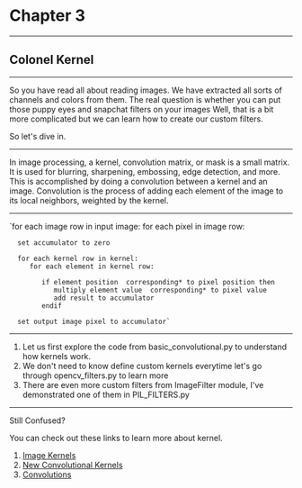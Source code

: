 # Chapter 3
- - - -
## Colonel Kernel
- - - -
So you have read all about reading images. We have extracted all sorts of channels and colors from them.
The real question is whether you can put those puppy eyes and snapchat filters on your images
Well, that is a bit more complicated but we can learn how to create our custom filters.

So let's dive in.
- - - -
In image processing, a kernel, convolution matrix, or mask is a small matrix. It is used for blurring, sharpening, embossing, edge detection, and more. This is accomplished by doing a convolution between a kernel and an image.
Convolution is the process of adding each element of the image to its local neighbors, weighted by the kernel.

- - - -
`for each image row in input image:
   for each pixel in image row:

      set accumulator to zero

      for each kernel row in kernel:
         for each element in kernel row:

            if element position  corresponding* to pixel position then
               multiply element value  corresponding* to pixel value
               add result to accumulator
            endif

      set output image pixel to accumulator`

- - - -
1. Let us first explore the code from basic_convolutional.py to understand how kernels work.
2. We don't need to know define custom kernels everytime let's  go through opencv_filters.py to learn more
3. There are even more custom filters from ImageFilter module, I've demonstrated one of them in PIL_FILTERS.py
- - - - 
Still Confused?

You can check out these links to learn more about kernel.
1. [Image Kernels](http://setosa.io/ev/image-kernels/)
2. [New Convolutional Kernels](https://arxiv.org/ftp/arxiv/papers/1806/1806.07996.pdf)
3. [Convolutions](https://www.tutorialspoint.com/dip/concept_of_convolution.htm)